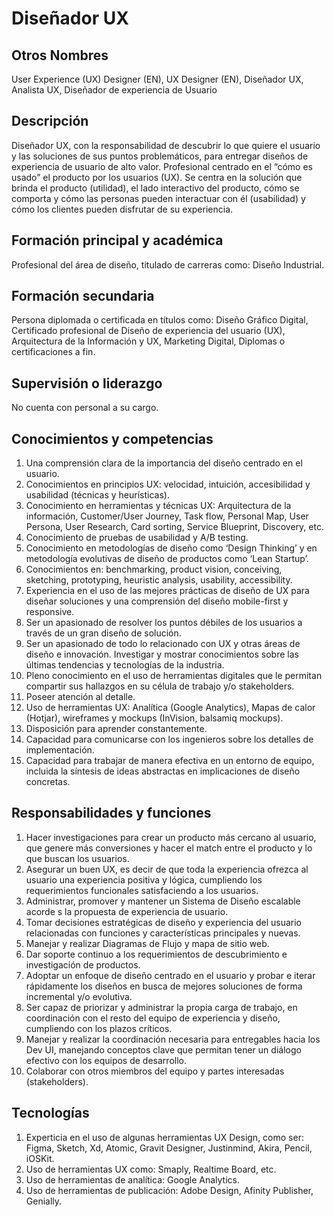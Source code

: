 # Diseñador UX

## Otros Nombres

User Experience (UX) Designer (EN), UX Designer (EN), Diseñador UX, Analista UX, Diseñador de experiencia de Usuario

## Descripción

Diseñador UX, con la responsabilidad de descubrir lo que quiere el usuario y las soluciones de sus puntos problemáticos, para entregar diseños de experiencia de usuario de alto valor. Profesional centrado en el “cómo es usado” el producto por los usuarios (UX). Se centra en la solución que brinda el producto (utilidad), el lado interactivo del producto, cómo se comporta y cómo las personas pueden interactuar con él (usabilidad) y cómo los clientes pueden disfrutar de su experiencia.

## Formación principal y académica

Profesional del área de diseño, titulado de carreras como: Diseño Industrial.

## Formación secundaria

Persona diplomada o certificada en títulos como: Diseño Gráfico Digital, Certificado profesional de Diseño de experiencia del usuario (UX), Arquitectura de la Información y UX, Marketing Digital, Diplomas o certificaciones a fin.

## Supervisión o liderazgo

No cuenta con personal a su cargo.

## Conocimientos y competencias

1.	Una comprensión clara de la importancia del diseño centrado en el usuario.
2.	Conocimientos en principios UX: velocidad, intuición, accesibilidad y usabilidad (técnicas y heurísticas).
3.	Conocimiento en herramientas y técnicas UX: Arquitectura de la información, Customer/User Journey, Task flow, Personal Map, User Persona, User Research, Card sorting, Service Blueprint, Discovery, etc.
4.	Conocimiento de pruebas de usabilidad y A/B testing.
5.	Conocimiento en metodologías de diseño como ‘Design Thinking’ y en metodología evolutivas de diseño de productos como ‘Lean Startup’.
6.	Conocimientos en: benchmarking, product vision, conceiving, sketching, prototyping, heuristic analysis, usability, accessibility.
7.	Experiencia en el uso de las mejores prácticas de diseño de UX para diseñar soluciones y una comprensión del diseño mobile-first y responsive.
8.	Ser un apasionado de resolver los puntos débiles de los usuarios a través de un gran diseño de solución.
9.	Ser un apasionado de todo lo relacionado con UX y otras áreas de diseño e innovación. Investigar y mostrar conocimientos sobre las últimas tendencias y tecnologías de la industria.
10.	Pleno conocimiento en el uso de herramientas digitales que le permitan compartir sus hallazgos en su célula de trabajo y/o stakeholders.
11.	Poseer atención al detalle.
12.	Uso de herramientas UX: Analítica (Google Analytics), Mapas de calor (Hotjar), wireframes y mockups (InVision, balsamiq mockups).
13.	Disposición para aprender constantemente.
14.	Capacidad para comunicarse con los ingenieros sobre los detalles de implementación.
15.	Capacidad para trabajar de manera efectiva en un entorno de equipo, incluida la síntesis de ideas abstractas en implicaciones de diseño concretas.


## Responsabilidades y funciones

1.	Hacer investigaciones para crear un producto más cercano al usuario, que genere más conversiones y hacer el match entre el producto y lo que buscan los usuarios.
2.	Asegurar un buen UX, es decir de que toda la experiencia ofrezca al usuario una experiencia positiva y lógica, cumpliendo los requerimientos funcionales satisfaciendo a los usuarios. 
3.	Administrar, promover y mantener un Sistema de Diseño escalable acorde s la propuesta de experiencia de usuario.
4.	Tomar decisiones estratégicas de diseño y experiencia del usuario relacionadas con funciones y características principales y nuevas.
5.	Manejar y realizar Diagramas de Flujo y mapa de sitio web.
6.	Dar soporte continuo a los requerimientos de descubrimiento e investigación de productos. 
7.	Adoptar un enfoque de diseño centrado en el usuario y probar e iterar rápidamente los diseños en busca de mejores soluciones de forma incremental y/o evolutiva.
8.	Ser capaz de priorizar y administrar la propia carga de trabajo, en coordinación con el resto del equipo de experiencia y diseño, cumpliendo con los plazos críticos.
9.	Manejar y realizar la coordinación necesaria para entregables hacia los Dev UI, manejando conceptos clave que permitan tener un diálogo efectivo con los equipos de desarrollo.
10.	Colaborar con otros miembros del equipo y partes interesadas (stakeholders).


## Tecnologías

1.	Experticia en el uso de algunas herramientas UX Design, como ser: Figma, Sketch, Xd, Atomic, Gravit Designer, Justinmind, Akira, Pencil, iOSKit.
2.	Uso de herramientas UX como: Smaply, Realtime Board, etc.
3.	Uso de herramientas de analítica: Google Analytics.
4.	Uso de herramientas de publicación: Adobe Design, Afinity Publisher, Genially.

